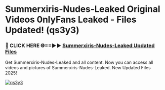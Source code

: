 # Summerxiris-Nudes-Leaked Original Videos 0nlyFans Leaked - Files Updated! (qs3y3)

<h3>🔴 CLICK HERE 🌐==►► <a href="https://tinyurl.com/4mcuefdz" rel="nofollow">Summerxiris-Nudes-Leaked Updated Files</a></h3>

Get Summerxiris-Nudes-Leaked and all content. Now you can access all videos and pictures of Summerxiris-Nudes-Leaked. New Updated Files 2025!

[![qs3y3](https://i.imgur.com/StAQSOY.gif)](https://tinyurl.com/4mcuefdz)

